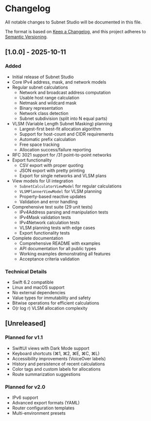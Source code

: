 # Changelog

All notable changes to Subnet Studio will be documented in this file.

The format is based on [Keep a Changelog](https://keepachangelog.com/en/1.0.0/),
and this project adheres to [Semantic Versioning](https://semver.org/spec/v2.0.0.html).

## [1.0.0] - 2025-10-11

### Added
- Initial release of Subnet Studio
- Core IPv4 address, mask, and network models
- Regular subnet calculations
  - Network and broadcast address computation
  - Usable host range calculation
  - Netmask and wildcard mask
  - Binary representation
  - Network class detection
  - Subnet subdivision (split into N equal parts)
- VLSM (Variable Length Subnet Masking) planning
  - Largest-first best-fit allocation algorithm
  - Support for host-count and CIDR requirements
  - Automatic prefix calculation
  - Free space tracking
  - Allocation success/failure reporting
- RFC 3021 support for /31 point-to-point networks
- Export functionality
  - CSV export with proper quoting
  - JSON export with pretty printing
  - Export for single networks and VLSM plans
- View models for UI integration
  - `SubnetCalculatorViewModel` for regular calculations
  - `VLSMPlannerViewModel` for VLSM planning
  - Property-based reactive updates
  - Validation and error handling
- Comprehensive test suite (29 unit tests)
  - IPv4Address parsing and manipulation tests
  - IPv4Mask validation tests
  - IPv4Network calculation tests
  - VLSM planning tests with edge cases
  - Export functionality tests
- Complete documentation
  - Comprehensive README with examples
  - API documentation for all public types
  - Working examples demonstrating all features
  - Acceptance criteria validation

### Technical Details
- Swift 6.2 compatible
- Linux and macOS support
- No external dependencies
- Value types for immutability and safety
- Bitwise operations for efficient calculations
- O(r log r) VLSM allocation complexity

## [Unreleased]

### Planned for v1.1
- SwiftUI views with Dark Mode support
- Keyboard shortcuts (⌘1, ⌘2, ⌘E, ⌘C, ⌘L)
- Accessibility improvements (VoiceOver labels)
- History and persistence of recent calculations
- Color tags and custom labels for allocations
- Route summarization suggestions

### Planned for v2.0
- IPv6 support
- Advanced export formats (YAML)
- Router configuration templates
- Multi-environment presets
